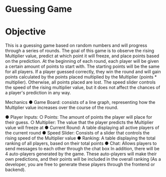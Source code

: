 # Guessing Game

# Objective

This is a guessing game based on random numbers and will progress through a series of
rounds. The goal of this game is to observe the rising Multiplier value, predict at which point it
will freeze, and place points based on the prediction.
At the beginning of each round, each player will be given a certain amount of points to start with.
The starting points will be the same for all players. If a player guessed correctly, they win the
round and will gain points calculated by the points placed multiplied by the Multiplier (points \*
multiplier). Otherwise, all points placed are lost.
The speed slider controls the speed of the rising multiplier value, but it does not affect the
chances of a player's prediction in any way.

Mechanics
● Game Board: consists of a line graph, representing how the Multiplier value increases
over the course of the round.

● Player Inputs:
○ Points: The amount of points the player will place for their guess.
○ Multiplier: The value that the player predicts the Multiplier value will freeze at
● Current Round: A table displaying all active players of the current round
● Speed Slider: Consists of a slider that controls the rising speed of the Multiplier value
● Ranking: A table displaying the total ranking of all players, based on their total points
● Chat: Allows players to send messages to each other through the chat box
In addition, there will be 4 auto-players generated by the game. These auto-players will make
their own predictions, and their points will be included in the overall ranking (As a developer, you
are free to generate these players through the frontend or backend).
